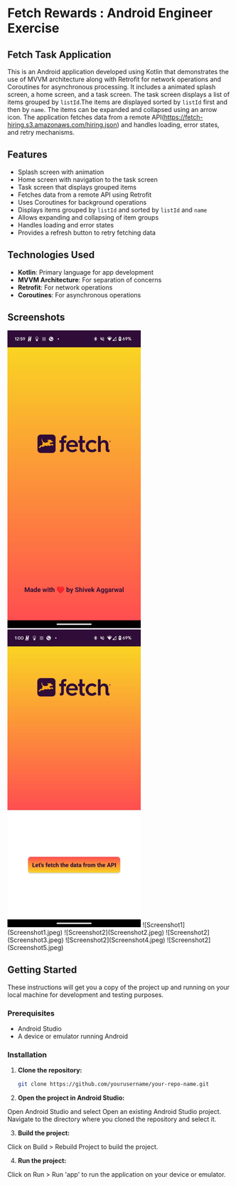 # Fetch Rewards : Android Engineer Exercise
## Fetch Task Application

This is an Android application developed using Kotlin that demonstrates the use of MVVM architecture along with Retrofit for network operations and Coroutines for asynchronous processing. It includes a animated splash screen, a home screen, and a task screen. The task screen displays a list of items grouped by `listId`.The items are displayed sorted by `listId` first and then by `name`. The items can be expanded and collapsed using an arrow icon. The application fetches data from a remote API(https://fetch-hiring.s3.amazonaws.com/hiring.json) and handles loading, error states, and retry mechanisms.

## Features

- Splash screen with animation
- Home screen with navigation to the task screen
- Task screen that displays grouped items
- Fetches data from a remote API using Retrofit
- Uses Coroutines for background operations
- Displays items grouped by `listId` and sorted by `listId` and `name`
- Allows expanding and collapsing of item groups
- Handles loading and error states
- Provides a refresh button to retry fetching data

## Technologies Used

- **Kotlin**: Primary language for app development
- **MVVM Architecture**: For separation of concerns
- **Retrofit**: For network operations
- **Coroutines**: For asynchronous operations

## Screenshots
<img src="Screenshot1.jpeg" width="300">
<img src="Screenshot2.jpeg" width="300">
![Screenshot1](Screenshot1.jpeg)
![Screenshot2](Screenshot2.jpeg)
![Screenshot2](Screenshot3.jpeg)
![Screenshot2](Screenshot4.jpeg)
![Screenshot2](Screenshot5.jpeg)


## Getting Started

These instructions will get you a copy of the project up and running on your local machine for development and testing purposes.

### Prerequisites

- Android Studio
- A device or emulator running Android

### Installation

1. **Clone the repository:**

   ```sh
   git clone https://github.com/yourusername/your-repo-name.git


2. **Open the project in Android Studio:**

Open Android Studio and select Open an existing Android Studio project. Navigate to the directory where you cloned the repository and select it.

3. **Build the project:**

Click on Build > Rebuild Project to build the project.

4. **Run the project:**

Click on Run > Run 'app' to run the application on your device or emulator.

 

